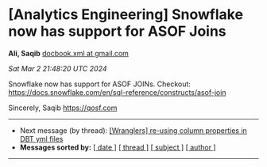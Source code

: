 








[Analytics Engineering] Snowflake now has support for ASOF Joins
================================================================


**Ali, Saqib**
[docbook.xml at gmail.com](mailto:wranglers%40analyticsengineering.net?Subject=Re%3A%20%5BWranglers%5D%20Snowflake%20now%20has%20support%20for%20ASOF%20Joins&In-Reply-To=%3CCABDm0O9TrrD07Qsq_WauDPhNrXKAdaE4vpO1iT7Wj86fuxhM9Q%40mail.gmail.com%3E "[Wranglers] Snowflake now has support for ASOF Joins")   

*Sat Mar 2 21:48:20 UTC 2024*  

Snowflake now has support for ASOF JOINs. Checkout:
<https://docs.snowflake.com/en/sql-reference/constructs/asof-join>

Sincerely,
Saqib
<https://qosf.com>
  
  




---


* Next message (by thread): [[Wranglers] re-using column properties in DBT yml files](000001.html)
* **Messages sorted by:**
[[ date ]](date.html#0)
[[ thread ]](thread.html#0)
[[ subject ]](subject.html#0)
[[ author ]](author.html#0)




---


  




